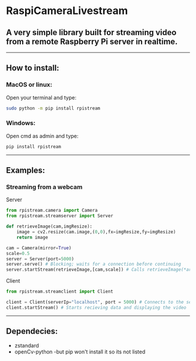 # RaspiCameraLivestream

## A very simple library built for streaming video from a remote Raspberry Pi server in realtime.

---

## How to install:

### MacOS or linux:

Open your terminal and type:

``` bash
sudo python -m pip install rpistream
```

### Windows:

Open cmd as admin and type:

```cmd
pip install rpistream
```

---

## Examples:

### Streaming from a webcam

Server

```python
from rpistream.camera import Camera
from rpistream.streamserver import Server

def retrieveImage(cam,imgResize):
    image = cv2.resize(cam.image,(0,0),fx=imgResize,fy=imgResize)
    return image

cam = Camera(mirror=True)
scale=0.5
server = Server(port=5000)
server.serve() # Blocking; waits for a connection before continuing
server.startStream(retrieveImage,[cam,scale]) # Calls retrieveImage(*args) every frame  
```

Client

```python
from rpistream.streamclient import Client

client = Client(serverIp="localhost", port = 5000) # Connects to the server
client.startStream() # Starts recieving data and displaying the video
```

---

## Dependecies:

- zstandard
- openCv-python -but pip won't install it so its not listed